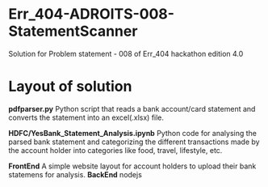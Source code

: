 # Err_404-ADROITS-008-StatementScanner
 Solution for Problem statement - 008 of Err_404 hackathon edition 4.0 
 
 # Layout of solution
 **pdfparser.py**
 Python script that reads a bank account/card statement and converts the statement into an excel(.xlsx) file.
 
 **HDFC/YesBank_Statement_Analysis.ipynb**
 Python code for analysing the parsed bank statement and categorizing the different transactions made by the account holder into categories like food, travel, lifestyle, etc. 
 
 **FrontEnd**
 A simple website layout for account holders to upload their bank statemens for analysis.
 **BackEnd** 
 nodejs
